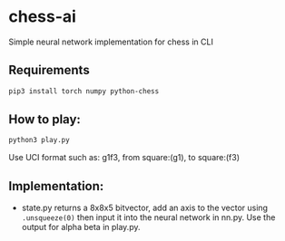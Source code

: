 # chess-ai
Simple neural network implementation for chess in CLI

## Requirements 
```bash
pip3 install torch numpy python-chess
```
## How to play:
```bash
python3 play.py
```
Use UCI format such as: g1f3, from square:(g1), to square:(f3)
## Implementation:
- state.py returns a 8x8x5 bitvector, add an axis to the vector using ```.unsqueeze(0)```  then input it into the neural network in nn.py. Use the output for alpha beta in play.py.
